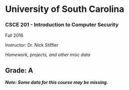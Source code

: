 <h1> University of South Carolina </h1>

<h3> CSCE 201 - Introduction to Computer Security </h3>

  Fall 2016

  Instructor: Dr. Nick Stiffler

<i> Homework, projects, and other misc data </i>
<h2> Grade: A </h2>
  

<i> <b> Note:  Some data for this course may be missing. </i> </b>
